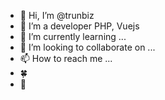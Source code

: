 - 👋 Hi, I’m @trunbiz
- 👀 I’m a developer PHP, Vuejs
- 🌱 I’m currently learning ...
- 💞️ I’m looking to collaborate on ...
- 📫 How to reach me ...
- :four_leaf_clover:
- :vomiting_face:

<!---
trunbiz/trunbiz is a ✨ special ✨ repository because its `README.md` (this file) appears on your GitHub profile.
You can click the Preview link to take a look at your changes.
--->
